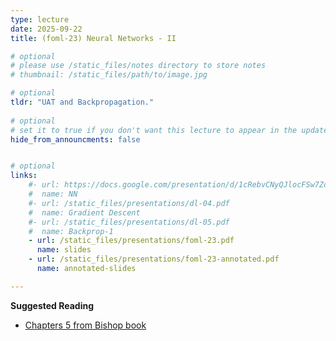```yaml
---
type: lecture
date: 2025-09-22
title: (foml-23) Neural Networks - II

# optional
# please use /static_files/notes directory to store notes
# thumbnail: /static_files/path/to/image.jpg

# optional
tldr: "UAT and Backpropagation."
  
# optional
# set it to true if you don't want this lecture to appear in the updates section
hide_from_announcments: false


# optional
links: 
    #- url: https://docs.google.com/presentation/d/1cRebvCNyQJlocFSw7ZdAgM7NPZMNd49_6jfU4V1Vgj4/edit?usp=sharing
    #  name: NN
    #- url: /static_files/presentations/dl-04.pdf
    #  name: Gradient Descent
    #- url: /static_files/presentations/dl-05.pdf
    #  name: Backprop-1
    - url: /static_files/presentations/foml-23.pdf
      name: slides
    - url: /static_files/presentations/foml-23-annotated.pdf
      name: annotated-slides

---
```


**Suggested Reading**
- [Chapters 5 from Bishop book](https://www.microsoft.com/en-us/research/wp-content/uploads/2006/01/Bishop-Pattern-Recognition-and-Machine-Learning-2006.pdf)
